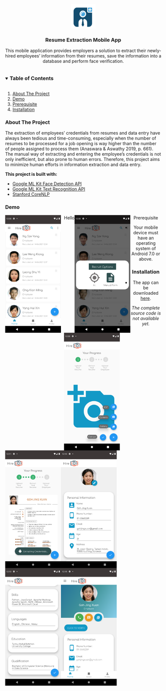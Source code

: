 <p align="center">
  <a href="https://github.com/JieYing-99/Resume-Extraction-Mobile-App">
    <img src="images/logo.png" alt="Logo" width="80" height="80">
  </a>

  <h3 align="center">Resume Extraction Mobile App</h3>

  <p align="center">
    This mobile application provides employers a solution to extract their newly-hired employees’ information from their resumes, save the information into a database and perform face verification.
  </p>
</p>

<details open="open">
  <summary><h3 style="display: inline-block">Table of Contents</h3></summary>
  <ol>
    <li>
      <a href="#about-the-project">About The Project</a>
    </li>
    <li>
      <a href="#demo">Demo</a>
    </li>
    <li>
      <a href="#prerequisite">Prerequisite</a>
    </li>
    <li>
      <a href="#setup">Installation</a>
    </li>
  </ol>
</details>


<h3 id="about-the-project">About The Project</h3>

The extraction of employees’ credentials from resumes and data entry have always been
tedious and time-consuming, especially when the number of resumes to be processed for a job
opening is way higher than the number of people assigned to process them (Anaswara &
Aswathy 2019, p. 661). The manual way of extracting and entering the employee’s credentials
is not only inefficient, but also prone to human errors. 
Therefore, this project aims to minimize human efforts in information extraction and data entry.

<b>This project is built with:</b>
<br>
* [Google ML Kit Face Detection API](https://developers.google.com/ml-kit/vision/face-detection)
* [Google ML Kit Text Recognition API](https://developers.google.com/ml-kit/vision/text-recognition)
* [Stanford CoreNLP](https://stanfordnlp.github.io/CoreNLP/)


<h3 id="demo">Demo</h3>
<div style="float:left; padding-right: 10px;"><img src="images/demo1.png" alt="demo1" width="180" height="380"></div>
<div style="float:left;">Hello</div>
<div align="center"><img src="images/demo2.png" alt="demo2" width="180" height="380" style="float:left;></div>
<div align="center"><img src="images/demo3.png" alt="demo3" width="180" height="380" style="float:left;></div>
<div align="center"><img src="images/demo4.png" alt="demo4" width="180" height="380" style="float:left;></div>
<br?
<div align="center"><img src="images/demo5.png" alt="demo5" width="180" height="380" style="float:left;></div>
<div align="center"><img src="images/demo6.png" alt="demo6" width="180" height="380" style="float:left;></div>
<div align="center"><img src="images/demo7.png" alt="demo7" width="180" height="380" style="float:left;></div>
<br>

<h3 id="prerequisite">Prerequisite</h3>
<ul>
    <li>
      Your mobile device must have an operating system of Android 7.0 or above.
    </li>
</ul>

<h3 id="setup">Installation</h3>
<ul>
    <li>
      The app can be downloaded <a href="https://drive.google.com/file/d/1-UBJwG-iddrUYJ0n-bolY9n5rebUcUbI/view?usp=sharing">here</a>.
    </li>
</ul>
<i>The complete source code is not available yet.</i>

